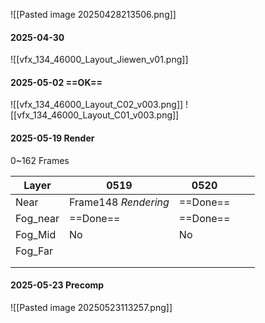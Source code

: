 ![[Pasted image 20250428213506.png]]

#### 2025-04-30
![[vfx_134_46000_Layout_Jiewen_v01.png]]

#### 2025-05-02 ==OK==
![[vfx_134_46000_Layout_C02_v003.png]]
![[vfx_134_46000_Layout_C01_v003.png]]

#### 2025-05-19 Render
0~162 Frames

| Layer    | 0519                 | 0520     |     |     |
| -------- | -------------------- | -------- | --- | --- |
| Near     | Frame148 *Rendering* | ==Done== |     |     |
| Fog_near | ==Done==             | ==Done== |     |     |
| Fog_Mid  | No                   | No       |     |     |
| Fog_Far  |                      |          |     |     |
|          |                      |          |     |     |
|          |                      |          |     |     |

#### 2025-05-23 Precomp
![[Pasted image 20250523113257.png]]